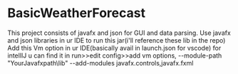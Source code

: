 # BasicWeatherForecast
This project consists of javafx and json for GUI and data parsing.
Use javafx and json libraries in ur IDE to run this jar(i'll reference these lib in the repo)
Add this Vm option in ur IDE(basically avail in launch.json for vscode) for intellIJ u can find it in run>>edit config>>add vm options,
--module-path "YourJavafxpath\lib" --add-modules javafx.controls,javafx.fxml 
